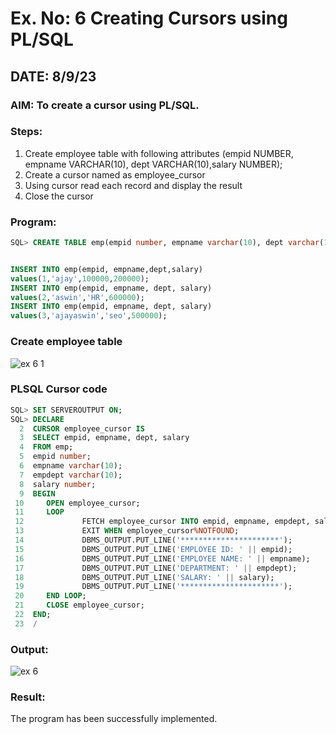 # Ex. No: 6 Creating Cursors using PL/SQL

## DATE: 8/9/23

### AIM: To create a cursor using PL/SQL.

### Steps:
1. Create employee table with following attributes (empid NUMBER, empname VARCHAR(10), dept VARCHAR(10),salary NUMBER);
2. Create a cursor named as employee_cursor
3. Using cursor read each record and display the result
4. Close the cursor

### Program:
```sql
SQL> CREATE TABLE emp(empid number, empname varchar(10), dept varchar(10),salary number);


INSERT INTO emp(empid, empname,dept,salary)
values(1,'ajay',100000,200000);
INSERT INTO emp(empid, empname, dept, salary)
values(2,'aswin','HR',600000);
INSERT INTO emp(empid, empname, dept, salary)
values(3,'ajayaswin','seo',500000);

```
### Create employee table

![ex 6 1](https://github.com/AJAYASWIN-M/Ex-no-6-Creating-Cursors-using-PL-SQL/assets/118679692/553a8d92-1c9c-4581-ad7d-1dadb028e1ce)

### PLSQL Cursor code
```sql
SQL> SET SERVEROUTPUT ON;
SQL> DECLARE
  2  CURSOR employee_cursor IS
  3  SELECT empid, empname, dept, salary
  4  FROM emp;
  5  empid number;
  6  empname varchar(10);
  7  empdept varchar(10);
  8  salary number;
  9  BEGIN
 10     OPEN employee_cursor;
 11     LOOP
 12             FETCH employee_cursor INTO empid, empname, empdept, salary;
 13             EXIT WHEN employee_cursor%NOTFOUND;
 14             DBMS_OUTPUT.PUT_LINE('**********************');
 15             DBMS_OUTPUT.PUT_LINE('EMPLOYEE ID: ' || empid);
 16             DBMS_OUTPUT.PUT_LINE('EMPLOYEE NAME: ' || empname);
 17             DBMS_OUTPUT.PUT_LINE('DEPARTMENT: ' || empdept);
 18             DBMS_OUTPUT.PUT_LINE('SALARY: ' || salary);
 19             DBMS_OUTPUT.PUT_LINE('**********************');
 20     END LOOP;
 21     CLOSE employee_cursor;
 22  END;
 23  /
```
### Output:
![ex 6](https://github.com/AJAYASWIN-M/Ex-no-6-Creating-Cursors-using-PL-SQL/assets/118679692/4b3b29d1-0da1-4768-bcbe-079c20f11a7c)

### Result:
The program has been successfully implemented.
